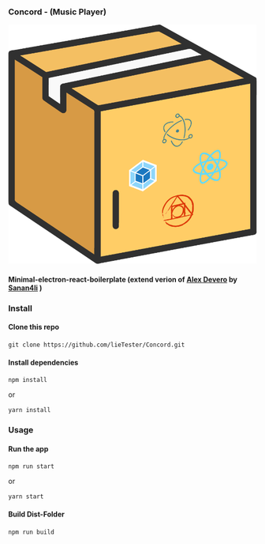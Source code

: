 ### Concord - (Music Player)

![1659443114827](image/README/1659443114827.png)


#### Minimal-electron-react-boilerplate (extend verion of [Alex Devero](https://github.com/alexdevero) by [Sanan4li](https://github.com/Sanan4li) )

### Install

#### Clone this repo

```
git clone https://github.com/lieTester/Concord.git
```

#### Install dependencies

```
npm install
```

or

```
yarn install
```

### Usage

#### Run the app

```
npm run start
```

or

```
yarn start
```

#### Build Dist-Folder

```
npm run build

```
